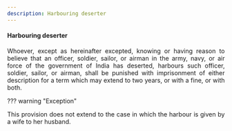 ```yaml
---
description: Harbouring deserter
---
```


#### Harbouring deserter
<div style="text-align: justify">

Whoever, except as hereinafter excepted, knowing or having reason to believe that an officer, soldier, sailor, or airman in the army, navy, or air force of the government of India has deserted, harbours such officer, soldier, sailor, or airman, shall be punished with imprisonment of either description for a term which may extend to two years, or with a fine, or with both.

</div>

??? warning "Exception"
    <div style="text-align: justify"> This provision does not extend to the case in which the harbour is given by a wife to her husband.

